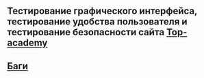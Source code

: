 ## Тестирование графического интерфейса, тестирование удобства пользователя и тестирование безопасности сайта [Top-academy](https://ekat.top-academy.ru/)
## [Баги](https://docs.google.com/spreadsheets/d/1QNaIBI4Oh6mhoTZuGKTpOaPMBQ52i_nl71IQ7rAvLPU/edit?usp=sharing) 
